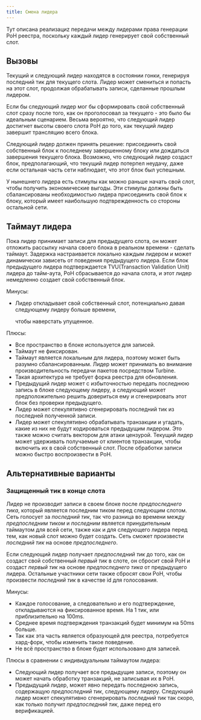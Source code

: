 ```yaml
---
title: Смена лидера
---
```


Тут описана реализациz передачи между лидерами права генерации PoH реестра, поскольку каждый лидер генерирует свой собственный слот.

## Вызовы

Текущий и следующий лидер находятся в состоянии гонки, генерируя последний тик для текущего слота. Лидер может смениться и попасть на этот слот, продолжая обрабатывать записи, сделанные прошлым лидером.

Если бы следующий лидер мог бы сформировать свой собственный слот сразу после того, как он проголосовал за текущего - это было бы идеальным сценарием. Весьма вероятно, что следующий лидер достигнет высоты своего слота PoH до того, как текущий лидер завершит трансляцию всего блока.

Следующий лидер должен принять решение: присоединить свой собственный блок к последнему завершенному блоку или дождаться завершения текущего блока. Возможно, что следующий лидер создаст блок, предполагающий, что текущий лидер потерпел неудачу, даже если остальная часть сети наблюдает, что этот блок был успешным.

У нынешнего лидера есть стимулы как можно раньше начать свой слот, чтобы получить экономические выгоды. Эти стимулы должны быть сбалансированы необходимостью лидера присоединить свой блок к блоку, который имеет наибольшую подтврежденность со стороны остальной сети.

## Таймаут лидера

Пока лидер принимает записи для предыдущего слота, он может отложить рассылку начала своего блока в реальном времени - сделать таймаут. Задержка настраивается локально каждым лидером и может динамически зависеть от поведения предыдущего лидера. Если блок предыдущего лидера подтверждается TVU(Transaction Validation Unit) лидера до тайм-аута, PoH сбрасывается до начала слота, и этот лидер немедленно создает свой собственный блок.

Минусы:

- Лидер откладывает свой собственный слот, потенциально давая следующему лидеру больше времени,

  чтобы наверстать упущенное.

Плюсы:

- Все пространство в блоке используется для записей.
- Таймаут не фиксирован.
- Таймаут является локальным для лидера, поэтому может быть разумно сбалансированным. Лидер может принимать во внимание производительность передачи пакетов посредством Turbine.
- Такая архитектура не требует форка реестра для обновления.
- Предыдущий лидер может с избыточностью передать последнюю запись в блоке следующему лидеру, а следующий может предположительно решить довериться ему и сгенерировать этот блок без проверки предыдущего.
- Лидер может спекулятивно сгенерировать последний тик из последней полученной записи.
- Лидер может спекулятивно обрабатывать транзакции и угадать, какие из них не будут кодироваться предыдущим лидером. Это также можно считать вектором для атаки цензурой. Текущий лидер может удерживать получаемые от клиентов транзакции, чтобы включить их в свой собственный слот. После обработки записи можно быстро воспроизвести в PoH.

## Альтернативные варианты

### Защищенный тик в конце слота

Лидер не производит записи в своем блоке после _предпоследнего тика_, который является последним тиком перед следующим слотом. Сеть голосует за _последний тик_, так что разница во времени между _предпоследним тиком_ и _последним_ является принудительным таймаутом для всей сети, также как и для следующего лидера перед тем, как новый слот можно будет создать. Сеть сможет произвести _последний тик_ на основе _предпоследнего_.

Если следующий лидер получает _предпоследний тик_ до того, как он создаст свой собственный _первый тик_ в слоте, он сбросит свой PoH и создаст _первый тик_ на основе _предпоследнего тика_ от предыдущего лидера. Остальные участники сети также сбросят свои PoH, чтобы произвести _последний тик_ в качестве id для голосования.

Минусы:

- Каждое голосование, а следовательно и его подтверждение, откладываются на фиксированное время. На 1 тик, или приблизительно на 100ms.
- Среднее время подтверждения транзакций будет минимум на 50ms больше.
- Так как эта часть является образующей для реестра, потребуется хард-форк, чтобы изменить такое поведение.
- Не всё пространство в блоке будет использовано для записей.

Плюсы в сравнении с индивидуальным таймаутом лидера:

- Следующий лидер получает все предыдущие записи, поэтому он может начать обработку транзакций, не записывая их в PoH.
- Предыдущий лидер, может явно передать последнюю запись, содержащую _предпоследний тик_, следующему лидеру. Следующий лидер может спекулятивно сгенерировать _последний тик_ так скоро, как только получит _предпоследний тик_, даже перед его верификацией.
